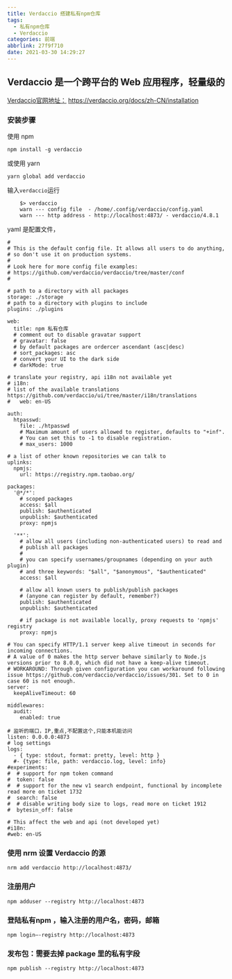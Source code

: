 ```yaml
---
title: Verdaccio 搭建私有npm仓库
tags:
  - 私有npm仓库
  - Verdaccio
categories: 前端
abbrlink: 27f9f710
date: 2021-03-30 14:29:27
---
```


## Verdaccio 是一个跨平台的 Web 应用程序，轻量级的
[Verdaccio官网地址：](https://verdaccio.org/docs/zh-CN/installation) https://verdaccio.org/docs/zh-CN/installation

### 安装步骤

使用 npm

`npm install -g verdaccio`

或使用 yarn

`yarn global add verdaccio`

输入`verdaccio`运行 

```
    $> verdaccio
    warn --- config file  - /home/.config/verdaccio/config.yaml
    warn --- http address - http://localhost:4873/ - verdaccio/4.8.1
```
yaml 是配置文件，
<!-- more -->

```
#
# This is the default config file. It allows all users to do anything,
# so don't use it on production systems.
#
# Look here for more config file examples:
# https://github.com/verdaccio/verdaccio/tree/master/conf
#

# path to a directory with all packages
storage: ./storage
# path to a directory with plugins to include
plugins: ./plugins

web:
  title: npm 私有仓库
  # comment out to disable gravatar support
  # gravatar: false
  # by default packages are ordercer ascendant (asc|desc)
  # sort_packages: asc
  # convert your UI to the dark side
  # darkMode: true

# translate your registry, api i18n not available yet
# i18n:
# list of the available translations https://github.com/verdaccio/ui/tree/master/i18n/translations
#   web: en-US

auth:
  htpasswd:
    file: ./htpasswd
    # Maximum amount of users allowed to register, defaults to "+inf".
    # You can set this to -1 to disable registration.
    # max_users: 1000

# a list of other known repositories we can talk to
uplinks:
  npmjs:
    url: https://registry.npm.taobao.org/

packages:
  '@*/*':
    # scoped packages
    access: $all
    publish: $authenticated
    unpublish: $authenticated
    proxy: npmjs

  '**':
    # allow all users (including non-authenticated users) to read and
    # publish all packages
    #
    # you can specify usernames/groupnames (depending on your auth plugin)
    # and three keywords: "$all", "$anonymous", "$authenticated"
    access: $all

    # allow all known users to publish/publish packages
    # (anyone can register by default, remember?)
    publish: $authenticated
    unpublish: $authenticated

    # if package is not available locally, proxy requests to 'npmjs' registry
    proxy: npmjs

# You can specify HTTP/1.1 server keep alive timeout in seconds for incoming connections.
# A value of 0 makes the http server behave similarly to Node.js versions prior to 8.0.0, which did not have a keep-alive timeout.
# WORKAROUND: Through given configuration you can workaround following issue https://github.com/verdaccio/verdaccio/issues/301. Set to 0 in case 60 is not enough.
server:
  keepAliveTimeout: 60

middlewares:
  audit:
    enabled: true
   
# 监听的端口，IP,重点,不配置这个,只能本机能访问
listen: 0.0.0.0:4873
# log settings
logs:
  - { type: stdout, format: pretty, level: http }
  #- {type: file, path: verdaccio.log, level: info}
#experiments:
#  # support for npm token command
#  token: false
#  # support for the new v1 search endpoint, functional by incomplete read more on ticket 1732
#  search: false
#  # disable writing body size to logs, read more on ticket 1912
#  bytesin_off: false

# This affect the web and api (not developed yet)
#i18n:
#web: en-US

```

### 使用 nrm 设置 Verdaccio 的源 

`nrm add verdaccio http://localhost:4873/`

### 注册用户 

`npm adduser --registry http://localhost:4873`

### 登陆私有npm ，输入注册的用户名，密码，邮箱

`npm login–-registry http://localhost:4873`

### 发布包：需要去掉 package 里的私有字段

`npm publish --registry http://localhost:4873`